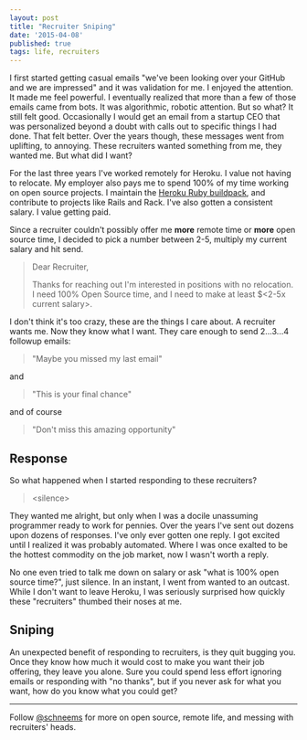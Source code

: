 ```yaml
---
layout: post
title: "Recruiter Sniping"
date: '2015-04-08'
published: true
tags: life, recruiters
---
```


I first started getting casual emails "we've been looking over your GitHub and we are impressed" and it was validation for me. I enjoyed the attention. It made me feel powerful. I eventually realized that more than a few of those emails came from bots. It was algorithmic, robotic attention. But so what? It still felt good. Occasionally I would get an email from a startup CEO that was personalized beyond a doubt with calls out to specific things I had done. That felt better. Over the years though, these messages went from uplifting, to annoying. These recruiters wanted something from me, they wanted me. But what did I want?

For the last three years I've worked remotely for Heroku. I value not having to relocate. My employer also pays me to spend 100% of my time working on open source projects. I maintain the [Heroku Ruby buildpack](github.com/heroku/heroku-buildpack-ruby), and contribute to projects like Rails and Rack. I've also gotten a consistent salary. I value getting paid.

Since a recruiter couldn't possibly offer me __more__ remote time or __more__ open source time, I decided to pick a number between 2-5, multiply my current salary and hit send.


> Dear Recruiter,
>
> Thanks for reaching out I'm interested in positions with no relocation. I need 100% Open Source time, and I need to make at least $<2-5x current salary>.

I don't think it's too crazy, these are the things I care about. A recruiter wants me. Now they know what I want. They care enough to send 2...3...4 followup emails:

> "Maybe you missed my last email"

and

> "This is your final chance"

and of course

> "Don't miss this amazing opportunity"

## Response

So what happened when I started responding to these recruiters?

> \<silence\>

They wanted me alright, but only when I was a docile unassuming programmer ready to work for pennies. Over the years I've sent out dozens upon dozens of responses. I've only ever gotten one reply. I got excited until I realized it was probably automated. Where I was once exalted to be the hottest commodity on the job market, now I wasn't worth a reply.

No one even tried to talk me down on salary or ask "what is 100% open source time?", just silence. In an instant, I went from wanted to an outcast. While I don't want to leave Heroku, I was seriously surprised how quickly these "recruiters" thumbed their noses at me.

## Sniping

An unexpected benefit of responding to recruiters, is they quit bugging you. Once they know how much it would cost to make you want their job offering, they leave you alone. Sure you could spend less effort ignoring emails or responding with "no thanks", but if you never ask for what you want, how do you know what you could get?

---
Follow [@schneems](https://twitter.com/schneems) for more on open source, remote life, and messing with recruiters' heads.
